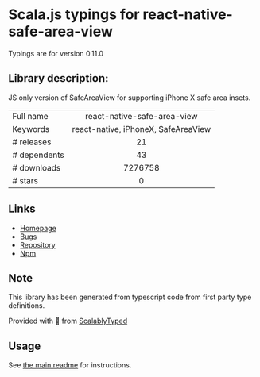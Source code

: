 
# Scala.js typings for react-native-safe-area-view

Typings are for version 0.11.0

## Library description:
JS only version of SafeAreaView for supporting iPhone X safe area insets.

|                    |                 |
| ------------------ | :-------------: |
| Full name          | react-native-safe-area-view |
| Keywords           | react-native, iPhoneX, SafeAreaView |
| # releases         | 21 |
| # dependents       | 43 |
| # downloads        | 7276758 |
| # stars            | 0 |

## Links
- [Homepage](https://github.com/react-community/react-native-safe-area-view#readme)
- [Bugs](https://github.com/react-community/react-native-safe-area-view/issues)
- [Repository](https://github.com/react-community/react-native-safe-area-view)
- [Npm](https://www.npmjs.com/package/react-native-safe-area-view)
    


## Note
This library has been generated from typescript code from first party type definitions.

Provided with :purple_heart: from [ScalablyTyped](https://github.com/oyvindberg/ScalablyTyped)

## Usage
See [the main readme](../../readme.md) for instructions.


